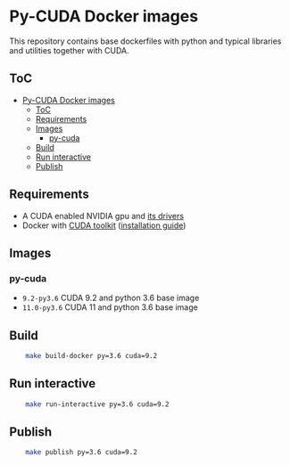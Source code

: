 # Py-CUDA Docker images

This repository contains base dockerfiles with python and typical libraries and utilities
together with CUDA.

## ToC

<!--ts-->
   * [Py-CUDA Docker images](#py-cuda-docker-images)
      * [ToC](#toc)
      * [Requirements](#requirements)
      * [Images](#images)
         * [py-cuda](#py-cuda)
      * [Build](#build)
      * [Run interactive](#run-interactive)
      * [Publish](#publish)

<!-- Added by: jose, at: Sun Feb 21 22:52:34 CET 2021 -->

<!--te-->

## Requirements

 * A CUDA enabled NVIDIA gpu and [its drivers](https://github.com/NVIDIA/nvidia-docker/wiki/Frequently-Asked-Questions#how-do-i-install-the-nvidia-driver)
 * Docker with [CUDA toolkit](https://github.com/NVIDIA/nvidia-docker)
   ([installation guide](https://docs.nvidia.com/datacenter/cloud-native/container-toolkit/install-guide.html#docker))

## Images

### py-cuda

 * `9.2-py3.6` CUDA 9.2 and python 3.6 base image
 * `11.0-py3.6` CUDA 11 and python 3.6 base image


## Build

```bash
    make build-docker py=3.6 cuda=9.2
```

## Run interactive

```bash
    make run-interactive py=3.6 cuda=9.2
```

## Publish

```bash
    make publish py=3.6 cuda=9.2
```

